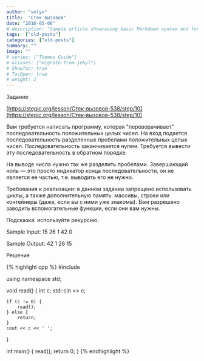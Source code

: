 ```yaml
---
author: "volyx"
title:  "Стек вызовов"
date: "2016-05-06"
# description: "Sample article showcasing basic Markdown syntax and formatting for HTML elements."
tags:  ["old-posts"]
categories: ["old-posts"]
summary: ""
image: ""
# series: ["Themes Guide"]
# aliases: ["migrate-from-jekyl"]
# ShowToc: true
# TocOpen: true
# weight: 2
---
```


Задание 

[https://stepic.org/lesson/Стек-вызовов-538/step/10](https://stepic.org/lesson/Стек-вызовов-538/step/10)

Вам требуется написать программу, которая "переворачивает" последовательность положительных целых чисел. На вход подается последовательность разделенных пробелами положительных целых чисел. Последовательность заканчивается нулем. Требуется вывести эту последовательность в обратном порядке. 

На выводе числа нужно так же разделить пробелами. Завершающий ноль — это просто индикатор конца последовательности, он не является ее частью, т.е. выводить его не нужно. 

Требования к реализации: в данном задании запрещено использовать циклы, а также дополнительную память: массивы, строки или контейнеры (даже, если вы с ними уже знакомы). Вам разрешено заводить вспомогательные функции, если они вам нужны. 

Подсказка: используйте рекурсию.

Sample Input:
15 26 1 42 0

Sample Output:
42 1 26 15

Решение

{% highlight cpp %}
#include <iostream>

using namespace std;

void read() 
{
	int c;
	std::cin >> c;
		
	if (c != 0) {
	 	read();
	} else {
		return;
	}
	cout << c << ' ';
}

int main()
{
	read();
	return 0;
} 
{% endhighlight %}